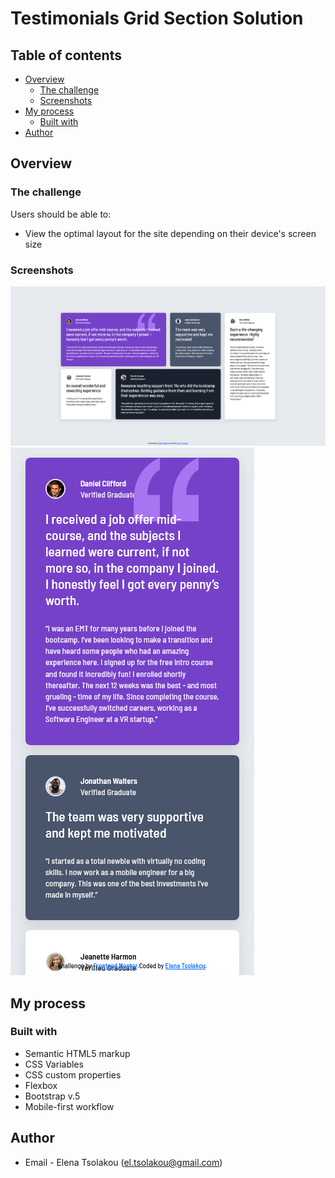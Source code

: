 # Testimonials Grid Section Solution

## Table of contents

- [Overview](#overview)
  - [The challenge](#the-challenge)
  - [Screenshots](#screenshot)
- [My process](#my-process)
  - [Built with](#built-with)
- [Author](#author)

## Overview

### The challenge

Users should be able to:

- View the optimal layout for the site depending on their device's screen size

### Screenshots

![Desktop.png](img.png)
![Mobile.png](img_1.png)

## My process

### Built with

- Semantic HTML5 markup
- CSS Variables
- CSS custom properties
- Flexbox
- Bootstrap v.5
- Mobile-first workflow


## Author

- Email - Elena Tsolakou (el.tsolakou@gmail.com)

